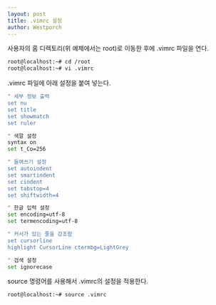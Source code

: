 ```yaml
---
layout: post
title: .vimrc 설정
author: Westporch
---
```


사용자의 홈 디렉토리(위 예제에서는 root)로 이동한 후에 .vimrc 파일을 연다.

```bash
root@localhost:~# cd /root
root@localhost:~# vi .vimrc
```

.vimrc 파일에 아래 설정을 붙여 넣는다.
```bash
" 세부 정보 출력                                                                                    
set nu
set title
set showmatch
set ruler

" 색깔 설정
syntax on
set t_Co=256 

" 들여쓰기 설정
set autoindent
set smartindent
set cindent
set tabstop=4
set shiftwidth=4

" 한글 입력 설정
set encoding=utf-8
set termencoding=utf-8

" 커서가 있는 줄을 강조함
set cursorline
highlight CursorLine ctermbg=LightGrey

" 검색 설정
set ignorecase
```

source 명령어를 사용해서 .vimrc의 설정을 적용한다.
```
root@localhost:~# source .vimrc
```
